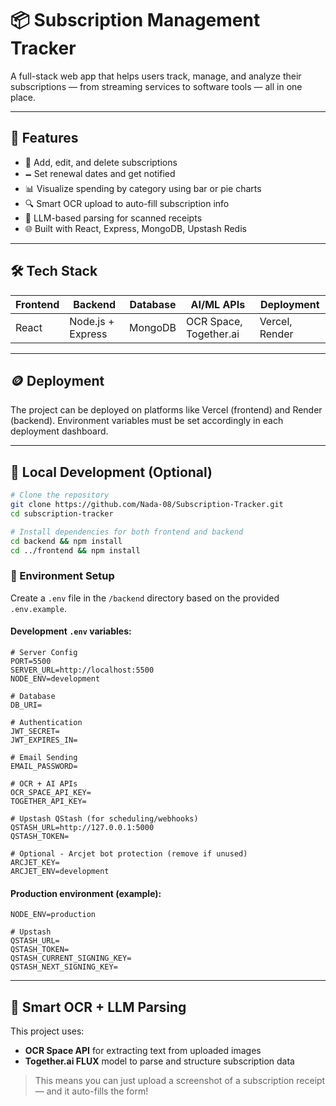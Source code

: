 # 📦 Subscription Management Tracker

A full-stack web app that helps users track, manage, and analyze their subscriptions — from streaming services to software tools — all in one place.

---

## 🚀 Features

* 🧾 Add, edit, and delete subscriptions
* 🗕️ Set renewal dates and get notified
* 📊 Visualize spending by category using bar or pie charts
* 🔍 Smart OCR upload to auto-fill subscription info
* 🧠 LLM-based parsing for scanned receipts
* 🌐 Built with React, Express, MongoDB, Upstash Redis

---

## 🛠️ Tech Stack

| Frontend | Backend           | Database | AI/ML APIs             | Deployment     |
| -------- | ----------------- | -------- | ---------------------- | -------------- |
| React    | Node.js + Express | MongoDB  | OCR Space, Together.ai | Vercel, Render |

---

## 🪙 Deployment

The project can be deployed on platforms like Vercel (frontend) and Render (backend). Environment variables must be set accordingly in each deployment dashboard.

---

## 🔧 Local Development (Optional)

```bash
# Clone the repository
git clone https://github.com/Nada-08/Subscription-Tracker.git
cd subscription-tracker

# Install dependencies for both frontend and backend
cd backend && npm install
cd ../frontend && npm install
```

### 🔐 Environment Setup

Create a `.env` file in the `/backend` directory based on the provided `.env.example`.

#### Development `.env` variables:

```env
# Server Config
PORT=5500
SERVER_URL=http://localhost:5500
NODE_ENV=development

# Database
DB_URI=

# Authentication
JWT_SECRET=
JWT_EXPIRES_IN=

# Email Sending
EMAIL_PASSWORD=

# OCR + AI APIs
OCR_SPACE_API_KEY=
TOGETHER_API_KEY=

# Upstash QStash (for scheduling/webhooks)
QSTASH_URL=http://127.0.0.1:5000
QSTASH_TOKEN=

# Optional - Arcjet bot protection (remove if unused)
ARCJET_KEY=
ARCJET_ENV=development
```

#### Production environment (example):

```env
NODE_ENV=production

# Upstash
QSTASH_URL=
QSTASH_TOKEN=
QSTASH_CURRENT_SIGNING_KEY=
QSTASH_NEXT_SIGNING_KEY=
```

---

## 🧠 Smart OCR + LLM Parsing

This project uses:

* **OCR Space API** for extracting text from uploaded images
* **Together.ai FLUX** model to parse and structure subscription data

> This means you can just upload a screenshot of a subscription receipt — and it auto-fills the form!

